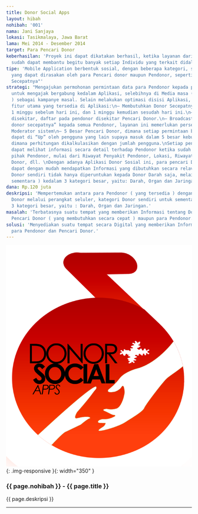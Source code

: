 ```yaml
---
title: Donor Social Apps
layout: hibah
nohibah: '001'
nama: Jani Sanjaya
lokasi: Tasikmalaya, Jawa Barat
lama: Mei 2014 - Desember 2014
target: Para Pencari Donor
keberhasilan: 'Proyek ini dapat dikatakan berhasil, ketika layanan dari Proyek ini
  sudah dapat membantu begitu banyak setiap Individu yang terkait didalamnya.'
tipe: 'Mobile Application berbentuk sosial, dengan beberapa kategori, serta menu "penting"
  yang dapat dirasakan oleh para Pencari donor maupun Pendonor, seperti : "Butuh Donor
  Secepatnya"'
strategi: "Mengajukan permohonan permintaan data para Pendonor kepada pihak tertentu
  untuk mengajak bergabung kedalam Aplikasi, selebihnya di Media masa ( cetak & elektronik
  ) sebagai kampanye masal. Selain melakukan optimasi disisi Aplikasi, juga ada beberapa
  fitur utama yang tersedia di Aplikasi:\n– Membutuhkan Donor Secepatnya, terhitung
  1 minggu sebelum hari ini, dan 1 minggu kemudian sesudah hari ini.\n– Pendonor
  disekitar, daftar pada pendonor disekitar Pencari Donor.\n– Broadcast “membutuhkan
  donor secepatnya” kepada semua Pendonor, layanan ini memerlukan persetujuan pihak
  Moderator sistem\n– 5 Besar Pencari Donor, dimana setiap permintaan bantuan Donor
  dapat di “Up” oleh pengguna yang lain supaya masuk dalam 5 besar kebutuhan mendesak,
  dimana perhitungan dikalkulasikan dengan jumlah pengguna.\nSetiap pencari Donor
  dapat melihat informasi secara detail terhadap Pendonor ketika sudah disetujui oleh
  pihak Pendonor, mulai dari Riwayat Penyakit Pendonor, Lokasi, Riwayat melakukan
  Donor, dll. \nDengan adanya Aplikasi Donor Sosial ini, para pencari Donor dan Pendonor
  dapat dengan mudah mendapatkan Informasi yang dibutuhkan secara relavan.\nKategori
  Donor sendiri tidak hanya diperuntukan kepada Donor Darah saja, melainkan ( untuk
  sementara ) kedalam 3 kategori besar, yaitu: Darah, Organ dan Jaringan."
dana: Rp.120 juta
deskripsi: 'Mempertemukan antara para Pendonor ( yang tersedia ) dengan para Pencari
  Donor melalui perangkat seluler, kategori Donor sendiri untuk sementara dibagi kedalam
  3 kategori besar, yaitu : Darah, Organ dan Jaringan.'
masalah: 'Terbatasnya suatu tempat yang memberikan Informasi tentang Donor, baik untuk
  Pencari Donor ( yang membutuhkan secara cepat ) maupun para Pendonor.'
solusi: 'Menyediakan suatu tempat secara Digital yang memberikan Informasi mengenai
  para Pendonor dan Pencari Donor.'
---
```


![001](/static/img/hibah/001.png){: .img-responsive }{: width="350" }

### {{ page.nohibah }} - {{ page.title }}

{{ page.deskripsi }}

---
